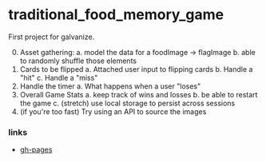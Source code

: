 # traditional_food_memory_game
First project for galvanize.


0. Asset gathering:
       a. model the data for a foodImage -> flagImage
       b. able to randomly shuffle those elements
1. Cards to be flipped
       a. Attached user input to flipping cards
          b. Handle a "hit"
          c. Handle a "miss"
2. Handle the timer
       a. What happens when a user "loses"
3. Overall Game Stats
        a. keep track of wins and losses
        b. be able to restart the game
        c. (stretch) use local storage to persist across sessions
4. (if you're too fast) Try using an API to source the images


### links
* [gh-pages](http://sirinapha88.github.io/traditional_food_memory_game)
